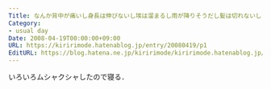 ```yaml
---
Title: なんか背中が痛いし身長は伸びないし埃は溜まるし雨が降りそうだし髪は切れないし
Category:
- usual day
Date: 2008-04-19T00:00:00+09:00
URL: https://kiririmode.hatenablog.jp/entry/20080419/p1
EditURL: https://blog.hatena.ne.jp/kiririmode/kiririmode.hatenablog.jp/atom/entry/8454420450078215075
---
```



いろいろムシャクシャしたので寝る．
